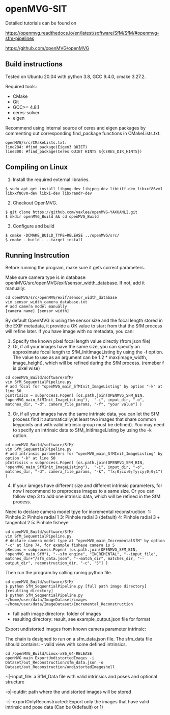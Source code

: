 openMVG-SIT
=====================================
Detailed tutorials can be found on 

https://openmvg.readthedocs.io/en/latest/software/SfM/SfM/#openmvg-sfm-pipelines

https://github.com/openMVG/openMVG

Build instructions
------------------
Tested on Ubuntu 20.04 with python 3.8, GCC 9.4.0, cmake 3.27.2.

Required tools:

- CMake
- Git
- GCC>= 4.8.1
- ceres-solver
- eigen

Recommend using internal source of ceres and eigen packages by commenting out corresponding find_package functions in CMakeLists.txt.
```shell
openMVG/src/CMakeLists.txt:
line284: #find_package(Eigen3 QUIET)
line300: #find_package(Ceres QUIET HINTS ${CERES_DIR_HINTS})
```

Compiling on Linux
-------------------

1. Install the required external libraries.
```shell
$ sudo apt-get install libpng-dev libjpeg-dev libtiff-dev libxxf86vm1 libxxf86vm-dev libxi-dev libxrandr-dev
```

2. Checkout OpenMVG.
```shell
$ git clone https://github.com/yaxlee/openMVG-YAXUANLI.git
$ mkdir openMVG_Build && cd openMVG_Build
```

3. Configure and build
```shell
$ cmake -DCMAKE_BUILD_TYPE=RELEASE ../openMVG/src/
$ cmake --build . --target install
```

Running Instrcution
-------------------

Before running the program, make sure it gets correct parameters. 

Make sure camera type is in database: openMVG/src/openMVG/exif/sensor_width_database. If not, add it manually: 
```shell
cd openMVG/src/openMVG/exif/sensor_width_database
vim sensor_width_camera_database.txt
# add camera model manually
[camera name] [sensor width]
```

By default OpenMVG is using the sensor size and the focal length stored in the EXIF metadata, it provide a OK value to start from that the SfM process will refine later. If you have image with no metadata, you can:  

1. Specify the known pixel focal length value directly (from json file)
2. Or, if all your images have the same size, you can specify an approximate focal length to SfM_InitImageListing by using the -f option. The value to use as an argument can be 1.2 * max(image_width, image_height), which will be refined during the SfM process. (remeber f is pixel wise)
```shell
cd openMVG_Build/software/SfM/
vim SfM_SequentialPipeline.py
# add focal for "openMVG_main_SfMInit_ImageListing" by option "-k" at line 50
pIntrisics = subprocess.Popen( [os.path.join(OPENMVG_SFM_BIN, "openMVG_main_SfMInit_ImageListing"),  "-i", input_dir, "-o", matches_dir, "-d", camera_file_params, "-f", "your value"] )
```
3. Or, if all your images have the same intrinsic data, you can let the SfM process find it automatically(at least two images that share common keypoints and with valid intrinsic group must be defined). You may need to specify an intrinsic data to SfM_InitImageListing by using the -k option.
```shell
cd openMVG_Build/software/SfM/
vim SfM_SequentialPipeline.py
# add intrinsic parameters for "openMVG_main_SfMInit_ImageListing" by option "-k" at line 50
pIntrisics = subprocess.Popen( [os.path.join(OPENMVG_SFM_BIN, "openMVG_main_SfMInit_ImageListing"),  "-i", input_dir, "-o", matches_dir, "-d", camera_file_params, "-k", "fx;0;cx;0;fy;cy;0;0;1"] )
```
4. If your iamges have different size and different intrinsic parameters, for now I recommend to preprocess images to a same size. Or you can follow step 3 to add one intrinsic data, which will be refined in the SfM process.


Need to declare camera model tpye for incremental reconstruction.
1: Pinhole
2: Pinhole radial 1
3: Pinhole radial 3 (default)
4: Pinhole radial 3 + tangential 2
5: Pinhole fisheye

```shell
cd openMVG_Build/software/SfM/
vim SfM_SequentialPipeline.py
# declare camera model type at "openMVG_main_IncrementalSfM" by option "-c" at line 74, for example fisheye camera is 5
pRecons = subprocess.Popen( [os.path.join(OPENMVG_SFM_BIN, "openMVG_main_SfM"), "--sfm_engine", "INCREMENTAL", "--input_file", matches_dir+"/sfm_data.json", "--match_dir", matches_dir, "--output_dir", reconstruction_dir, "-c", "5"] )
```

Then run the program by calling runing python file.
```shell
cd openMVG_Build/software/SfM/
$ python SfM_SequentialPipeline.py [full path image directory] [resulting directory]
$ python SfM_SequentialPipeline.py ~/home/user/data/ImageDataset/images ~/home/user/data/ImageDataset/Incremental_Reconstruction
```

 - full path image directory: folder of images
 - resulting directory: result, see example_output.json file for format



Export undistorted images from known camera parameter intrinsic:

The chain is designed to run on a sfm_data.json file. The sfm_data file should contains: - valid view with some defined intrinsics.
```
cd /openMVG_Build/Linux-x86_64-RELEASE
openMVG_main_ExportUndistortedImages -i Dataset/out_Reconstruction/sfm_data.json -o Dataset/out_Reconstruction/undistortedImageshell
```
 -i|–input_file: a SfM_Data file with valid intrinsics and poses and optional structure
 
 -o|–outdir: path where the undistorted images will be stored
 
 -r|–exportOnlyReconstructed: Export only the images that have valid intrinsic and pose data (Can be 0(default) or 1)
